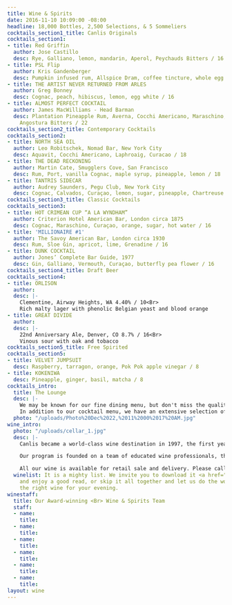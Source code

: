 ```yaml
---
title: Wine & Spirits
date: 2016-11-10 10:09:00 -08:00
headline: 18,000 Bottles, 2,500 Selections, & 5 Sommeliers
cocktails_section1_title: Canlis Originals
cocktails_section1:
- title: Red Griffin
  author: Jose Castillo
  desc: Rye, Galliano, lemon, mandarin, Aperol, Peychauds Bitters / 16
- title: PSL Flip
  author: Kris Gandenberger
  desc: Pumpkin infused rum, Allspice Dram, coffee tincture, whole egg / 16
- title: THE ARTIST NEVER RETURNED FROM ARLES
  author: Greg Bonney
  desc: Cognac, peach, hibiscus, lemon, egg white / 16
- title: ALMOST PERFECT COCKTAIL
  author: James MacWilliams - Head Barman
  desc: Plantation Pineapple Rum, Averna, Cocchi Americano, Maraschino, Grenadine,
    Angostura Bitters / 22
cocktails_section2_title: Contemporary Cocktails
cocktails_section2:
- title: NORTH SEA OIL
  author: Leo Robitschek, Nomad Bar, New York City
  desc: Aquavit, Cocchi Americano, Laphroaig, Curacao / 18
- title: THE DEAD RECKONING
  author: Martin Cate, Smugglers Cove, San Francisco
  desc: Rum, Port, vanilla Cognac, maple syrup, pineapple, lemon / 18
- title: TANTRIS SIDECAR
  author: Audrey Saunders, Pegu Club, New York City
  desc: Cognac, Calvados, Curaçao, lemon, sugar, pineapple, Chartreuse / 18
cocktails_section3_title: Classic Cocktails
cocktails_section3:
- title: HOT CRIMEAN CUP “A LA WYNDHAM”
  author: Criterion Hotel American Bar, London circa 1875
  desc: Cognac, Maraschino, Curaçao, orange, sugar, hot water / 16
- title: 'MILLIONAIRE #1'
  author: The Savoy American Bar, London circa 1930
  desc: Rum, Sloe Gin, apricot, lime, Grenadine / 16
- title: DUNK COCKTAIL
  author: Jones’ Complete Bar Guide, 1977
  desc: Gin, Galliano, Vermouth, Curaçao, butterfly pea flower / 16
cocktails_section4_title: Draft Beer
cocktails_section4:
- title: ORLISON
  author:
  desc: |-
    Clementine, Airway Heights, WA 4.40% / 10<Br>
    Rich malty lager with phenolic Belgian yeast and blood orange
- title: GREAT DIVIDE
  author:
  desc: |-
    22nd Anniversary Ale, Denver, CO 8.7% / 16<Br>
    Vinous sour with oak and tobacco
cocktails_section5_title: Free Spirited
cocktails_section5:
- title: VELVET JUMPSUIT
  desc: Raspberry, tarragon, orange, Pok Pok apple vinegar / 8
- title: KOKENIWA
  desc: Pineapple, ginger, basil, matcha / 8
cocktails_intro:
  title: The Lounge
  desc: |-
    We may be known for our fine dining menu, but don't miss the quality drinks, memorable nibbles and sweeping views in the lounge.
    In addition to our cocktail menu, we have an extensive selection of spirits. Our fabulous bartenders will.
  photo: "/uploads/Photo%20Dec%2022,%2011%2000%2017%20AM.jpg"
wine_intro:
  photo: "/uploads/cellar_1.jpg"
  desc: |-
    Canlis became a world-class wine destination in 1997, the first year of its twenty consecutive Wine Spectator Magazine Grand Awards. The restaurant is one several dozen to be trusted with such an honor for so long. In that time it has helped train 4 Master Sommeliers and 16 advanced sommeliers, collaborated to produce wines with Alois Kracher, Buty, Jean Milan, Hirsch, Berescht & Fils and played routinely hosts the best wine makers in the world for dinner (LaTour, Grace Family, Alan Shoupe, pio cezare, the Marchezzi Pierro Antinori, Angelo Gaja, Heredia Lopez) Which is all, very fancy. What distinguishes the Canlis wine program and the sommeliers who run it is their singular ability to relate to other people, particularly those who just like to enjoy a bottle with life, and then move on.

    Our program is founded on a team of educated wine professionals, the highest quality amenities, and the warm and reputable service for which Canlis is famous. There is also one very juicy wine list. We look forward to sharing the world of wine with you.

    All our wine is available for retail sale and delivery. Please call the restaurant at <a href="tel:2062833313">(206)-283-3313</a>.
  winelist: It is a mighty list. We invite you to download it <a href="">here</a>
    and enjoy a good read, or skip it all together and let us do the work of finding
    the right wine for your evening.
winestaff:
  title: Our Award-winning <Br> Wine & Spirits Team
  staff:
  - name:
    title:
  - name:
    title:
  - name:
    title:
  - name:
    title:
  - name:
    title:
  - name:
    title:
layout: wine
---
```

